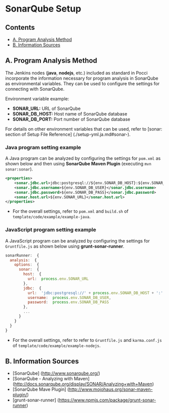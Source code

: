 ﻿SonarQube Setup
==============

Contents
----
*   [A. Program Analysis Method](#a-)
*   [B. Information Sources](#b-)


A. Program Analysis Method
----------------------------
The Jenkins nodes (**java**, **nodejs**, etc.) included as standard in Pocci
incorporate the information necessary for program analysis in SonarQube as environmental variables.
They can be used to configure the settings for connecting with SonarQube.

Environment variable example:
*   **SONAR_URL:** URL of SonarQube
*   **SONAR_DB_HOST:** Host name of SonarQube database
*   **SONAR_DB_PORT:** Port number of SonarQube database

For details on other environment variables that can be used,
refer to [sonar: section of Setup File Reference]  (./setup-yml.ja.md#sonar-).


### Java program setting example
A Java program can be analyzed by configuring the settings
for `pom.xml` as shown below and then using
**SonarQube Maven Plugin** (executing `mvn sonar:sonar`).

```xml
<properties>
    <sonar.jdbc.url>jdbc:postgresql://${env.SONAR_DB_HOST}:${env.SONAR_DB_PORT}/${env.SONAR_DB_NAME}</sonar.jdbc.url>
    <sonar.jdbc.username>${env.SONAR_DB_USER}</sonar.jdbc.username>
    <sonar.jdbc.password>${env.SONAR_DB_PASS}</sonar.jdbc.password>
    <sonar.host.url>${env.SONAR_URL}</sonar.host.url>
</properties>
```

* For the overall settings, refer to
    `pom.xml` and `build.sh` of
    `template/code/example/example-java`.


### JavaScript program setting example
A JavaScript program can be analyzed by configuring
the settings for `Gruntfile.js` as shown below using **grunt-sonar-runner**.

```javascript
sonarRunner:  {
  analysis:  {
    options:  {
      sonar:  {
        host:  {
          url:  process.env.SONAR_URL
        },
        jdbc:  {
          url:  'jdbc:postgresql://' + process.env.SONAR_DB_HOST + ':' + process.env.SONAR_DB_PORT + '/' + process.env.SONAR_DB_NAME,
          username:  process.env.SONAR_DB_USER,
          password:  process.env.SONAR_DB_PASS
        },
        ...
      }
    }
  }
}
```

* For the overall settings, refer to
    refer to `Gruntfile.js` and `karma.conf.js` of
    `template/code/example/example-nodejs`.


B. Information Sources
------------------------
*   [SonarQube] (http://www.sonarqube.org/)
*   [SonarQube - Analyzing with Maven] (http://docs.sonarqube.org/display/SONAR/Analyzing+with+Maven)
*   [SonarQube Mave Plugin] (http://www.mojohaus.org/sonar-maven-plugin/)
*   [grunt-sonar-runner] (https://www.npmjs.com/package/grunt-sonar-runner)
